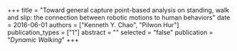 +++
title = "Toward general capture point-based analysis on standing, walk and slip: the connection between robotic motions to human behaviors"
date = 2016-06-01
authors = ["Kenneth Y. Chao", "Pilwon Hur"]
publication_types = ["1"]
abstract = ""
selected = "false"
publication = "*Dynamic Walking*"
+++

